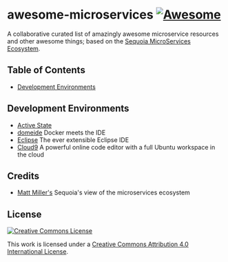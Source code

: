 # awesome-microservices [![Awesome](https://cdn.rawgit.com/sindresorhus/awesome/d7305f38d29fed78fa85652e3a63e154dd8e8829/media/badge.svg)](https://github.com/sindresorhus/awesome)
A collaborative curated list of amazingly awesome microservice resources and other awesome things; based on the [Sequoia MicroServices Ecosystem](https://www.sequoiacap.com/article/build-us-microservices/).

## Table of Contents
- [Development Environments](#development)

## Development Environments
- [Active State](http://www.activestate.com/)
- [domeide](http://domeide.github.io/) Docker meets the IDE
- [Eclipse](https://eclipse.org/) The ever extensible Eclipse IDE
- [Cloud9](https://c9.io/) A powerful online code editor with a full Ubuntu workspace in the cloud

## Credits
 - [Matt Miller's](https://twitter.com/mcmiller00/status/708289773996118016) Sequoia's view of the microservices ecosystem             

## License

[![Creative Commons License](http://i.creativecommons.org/l/by/4.0/88x31.png)](http://creativecommons.org/licenses/by/4.0/)

This work is licensed under a [Creative Commons Attribution 4.0 International License](http://creativecommons.org/licenses/by/4.0/).


